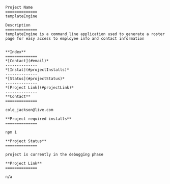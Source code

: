 
    Project Name
    ==============
    templateEngine
    
    Description
    ==============
    templateEngine is a command line application used to generate a roster page for easy access to employee info and contact information
    

    **Index**
    ==============
    *[Contact](#email)*
    --------------
    *[Instal](#projectInstalls)*
    --------------
    *[Status](#projectStatus)*
    --------------
    *[Project Link](#projectLink)*
    --------------
    **Contact**
    ==============

    cole_jackson@live.com    

    **Project required installs**
    ==============

    npm i    

    **Project Status**
    ==============

    project is currently in the debugging phase    

    **Project Link**
    ==============

    n/a    